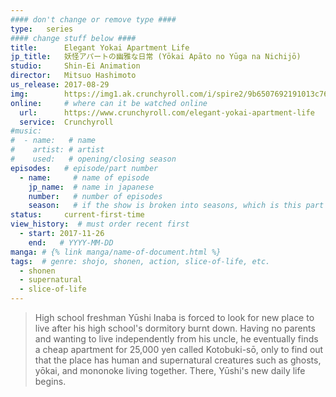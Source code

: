 ```yaml
---
#### don't change or remove type ####
type:   series
#### change stuff below ####
title:      Elegant Yokai Apartment Life
jp_title:   妖怪アパートの幽雅な日常 (Yōkai Apāto no Yūga na Nichijō)
studio:     Shin-Ei Animation
director:   Mitsuo Hashimoto
us_release: 2017-08-29 
img:        https://img1.ak.crunchyroll.com/i/spire2/9b6507692191013c76711b5267353b981506377409_full.jpg 
online:     # where can it be watched online
  url:      https://www.crunchyroll.com/elegant-yokai-apartment-life
  service:  Crunchyroll
#music:
#  - name:   # name
#    artist: # artist
#    used:   # opening/closing season
episodes:   # episode/part number
  - name:     # name of episode
    jp_name:  # name in japanese
    number:   # number of episodes
    season:   # if the show is broken into seasons, which is this part of
status:     current-first-time
view_history:  # must order recent first
  - start: 2017-11-26 
    end:   # YYYY-MM-DD
manga: # {% link manga/name-of-document.html %}
tags:  # genre: shojo, shonen, action, slice-of-life, etc.
  - shonen
  - supernatural
  - slice-of-life
---
```


> High school freshman Yūshi Inaba is forced to look for new place to live after his high school's dormitory burnt down. Having no parents and wanting to live independently from his uncle, he eventually finds a cheap apartment for 25,000 yen called Kotobuki-sō, only to find out that the place has human and supernatural creatures such as ghosts, yōkai, and mononoke living together. There, Yūshi's new daily life begins.

